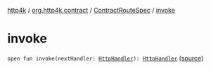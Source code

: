 [http4k](../../index.md) / [org.http4k.contract](../index.md) / [ContractRouteSpec](index.md) / [invoke](./invoke.md)

# invoke

`open fun invoke(nextHandler: `[`HttpHandler`](../../org.http4k.core/-http-handler.md)`): `[`HttpHandler`](../../org.http4k.core/-http-handler.md) [(source)](https://github.com/http4k/http4k/blob/master/http4k-contract/src/main/kotlin/org/http4k/contract/routeSpec.kt#L15)